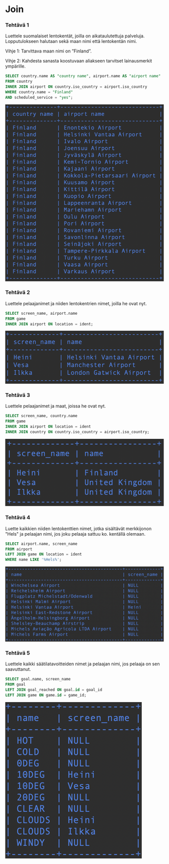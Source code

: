 # Join

### Tehtävä 1

Luettele suomalaiset lentokentät, joilla on aikataulutettuja palveluja. Lopputulokseen halutaan sekä maan nimi että lentokentän nimi.

Vihje 1: Tarvittava maan nimi on ”Finland”.

Vihje 2: Kahdesta sanasta koostuvaan aliakseen tarvitset lainausmerkit ympärille.
```sql
SELECT country.name AS "country name", airport.name AS "airport name"
FROM country 
INNER JOIN airport ON country.iso_country = airport.iso_country
WHERE country.name = "Finland" 
AND scheduled_service = "yes";
```
![Screenshot5_1](Screenshot5_1.png)

### Tehtävä 2

Luettele pelaajanimet ja niiden lentokentrien nimet, joilla he ovat nyt.
```sql
SELECT screen_name, airport.name 
FROM game 
INNER JOIN airport ON location = ident;
```
![Screenshot5_2](Screenshot5_2.png)

### Tehtävä 3

Luettele pelaajanimet ja maat, joissa he ovat nyt.
```sql
SELECT screen_name, country.name 
FROM game 
INNER JOIN airport ON location = ident 
INNER JOIN country ON country.iso_country = airport.iso_country;
```
![Screenshot5_3](Screenshot5_3.png)

### Tehtävä 4
    
Luette kaikkien niiden lentokenttien nimet, jotka sisältävät merkkijonon "Hels" ja pelaajan nimi, jos joku pelaaja sattuu ko. kentällä olemaan.
```sql
SELECT airport.name, screen_name
FROM airport 
LEFT JOIN game ON location = ident
WHERE name LIKE '%Hels%';
```
![Screenshot5_4](Screenshot5_4.png)

### Tehtävä 5

Luettele kaikki säätilatavoitteiden nimet ja pelaajan nimi, jos pelaaja on sen saavuttanut.
```sql
SELECT goal.name, screen_name
FROM goal 
LEFT JOIN goal_reached ON goal.id = goal_id 
LEFT JOIN game ON game.id = game_id;
```
![Screenshot5_5](Screenshot5_5.png)
